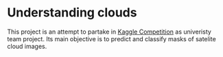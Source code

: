 # Understanding clouds

This project is an attempt to partake in [Kaggle Competition](https://www.kaggle.com/c/understanding_cloud_organization) as univeristy team project. Its main objective is to predict and classify masks of satelite cloud images.  
